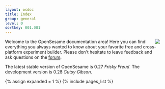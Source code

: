 ```yaml
---
layout: osdoc
title: Index
group: general
level: 0
sortkey: 001.001
---
```


<div style='float:right;'>
<img src="/img/fig/fig1.1.1.png" />
</div>

Welcome to the OpenSesame documentation area! Here you can find everything you always wanted to know about your favorite free and cross-platform experiment builder. Please don't hesitate to leave feedback and ask questions on the [forum][].

The latest stable version of OpenSesame is 0.27 *Frisky Freud*. The development version is 0.28 *Gutsy Gibson*.

<div id='index'>
{% assign expanded = 1 %}
{% include pages_list %}
</div>

[forum]: http://forum.cogsci.nl/